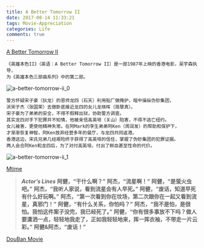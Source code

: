 ```yaml
---
title: A Better Tomorrow II 
date: 2017-08-14 11:33:21
tags: Movie-Appreciation
categories: Life
comments: true
---
```


[A Better Tomorrow II][lnk_a-better-tomorrow-ii]

```
《英雄本色II》（英语：A Better Tomorrow II）是一部1987年上映的香港电影，吴宇森执导，
为《英雄本色三部曲系列》中的第二部。
```
![a-better-tomorrow-ii_0](a-better-tomorrow-ii_0.jpg "A Better Tomorrow II") 

<!--more-->



```
警方怀疑宋子豪（狄龙）的恩师龙四（石天）利用船厂做掩护，暗中操纵伪钞集团，
派宋子杰（张国荣）去做卧底接近龙四的女儿龙晓晖（简慧真）。
宋子豪为了弟弟的安全，不得不假释出狱，协助警方调查。
其实龙四对手下犯罪并不知情，他被亲信高英培（关山）陷害，不得不逃亡纽约。
女儿被害，更使他精神失常。在阿Mark的孪生弟弟阿Ken（周润发）的帮助和保护下，
才渐渐恢复神智。阿Ken放弃经营多年的餐厅，与龙四共同返港。
香港这边，宋氏兄弟几经艰险终于获得了高英培的信任，掌握了伪钞集团的犯罪证据。
两人会合阿Ken和龙四后，为了对付高英培，付出了鲜血甚至性命的代价。
```

![a-better-tomorrow-ii_1](a-better-tomorrow-ii_1.jpg "A Better Tomorrow II") 

[Mtime][lnk_Mtime]

>***Actor’s Lines***
 **阿健，“干什么啊？”**
 **阿杰，“流星啊！”**
 **阿健，“是萤火虫吧。”**
 **阿杰，“我听人家说，看到流星会有人早死。”**
 **阿健，“废话，知道早死有什么好玩啊。”**
 **阿杰，“第一次看到你在坟场，第二次跟你在一起又看到流星，真邪门！”**
 **阿健，“有什么关系，你怕吗？”**
 **阿杰，“我不是怕，是很怕。我怕这件案子没完，我已经死了。”**
 **阿健，“你有很多事放不下吗？做人要潇洒一点，轻轻地我走了，正如我轻轻地来，挥一挥衣袖，不带走一片云彩。”**
 **阿健&阿杰，“废话！”**

[DouBan Movie][lnk_DouBanMovie]



[lnk_a-better-tomorrow-ii]: https://zh.wikipedia.org/wiki/%E8%8B%B1%E9%9B%84%E6%9C%AC%E8%89%B2II "A Better Tomorrow II"
[lnk_Mtime]: http://movie.mtime.com/12471/ "A Better Tomorrow II"
[lnk_DouBanMovie]: https://movie.douban.com/subject/1297862/ "A Better Tomorrow II"